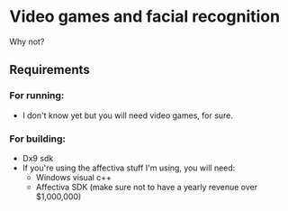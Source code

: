 # Video games and facial recognition
Why not?

## Requirements
### For  running:
- I don't know yet but you will need video games, for sure.

### For building: 
- Dx9 sdk
- If you're using the affectiva stuff I'm using, you will need:
    - Windows visual c++
    - Affectiva SDK (make sure not to have a yearly revenue over $1,000,000)
